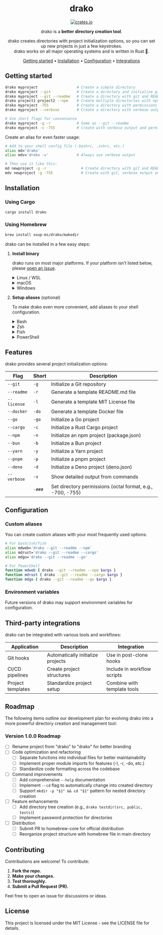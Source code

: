 <!-- markdownlint-configure-file {
  "MD013": {
    "code_blocks": false,
    "tables": false
  },
  "MD033": false,
  "MD041": false
} -->

<div align="center">

# drako

[![crates.io](https://img.shields.io/crates/v/drako?logo=rust&logoColor=white&style=flat-square)](https://crates.io/crates/makedir)

drako is a **better directory creation tool**.

drako creates directories with project initialization options, so you can set up
new projects in just a few keystrokes.<br />
drako works on all major operating systems and is written in Rust 🦀.

[Getting started](#getting-started) •
[Installation](#installation) •
[Configuration](#configuration) •
[Integrations](#third-party-integrations)

</div>

## Getting started

```sh
drako myproject                  # Create a simple directory
drako myproject --git            # Create a directory and initialize git
drako myproject --git --readme   # Create a directory with git and README.md
drako project1 project2 --npm    # Create multiple directories with npm init
drako myproject -755             # Create a directory with permissions set to 755
drako myproject --verbose        # Create a directory with verbose output

# Use short flags for convenience
drako myproject -g -r            # Same as --git --readme
drako myproject -v -755          # Create with verbose output and permissions 755
```

Create an alias for even faster usage:

```sh
# Add to your shell config file (.bashrc, .zshrc, etc.)
alias md='drako'
alias mdv='drako -v'             # Always use verbose output

# Then use it like this:
md newproject -g -r                # Create directory with git and README
mdv newproject -g -755             # Create with git, verbose output and permissions 755
```

## Installation

### Using Cargo

```bash
cargo install drako
```

### Using Homebrew

```bash
brew install soup-ms/drako/makedir
```

drako can be installed in a few easy steps:

1. **Install binary**

   drako runs on most major platforms. If your platform isn't listed below,
   please [open an issue](https://github.com/soup-ms/drako/issues).

   <details>
   <summary>Linux / WSL</summary>

   > Using cargo:
   >
   > ```sh
   > cargo install drako --locked
   > ```
   >
   > Using Homebrew:
   >
   > ```sh
   > brew install soup-ms/drako/makedir
   > ```
   >
   > Or, use the install script:
   >
   > ```sh
   > curl -sSfL https://raw.githubusercontent.com/soup-ms/drako/master/install.sh | sh
   > ```

   </details>

   <details>
   <summary>macOS</summary>

   > Using Homebrew:
   >
   > ```sh
   > brew tap soup-ms/drako
   > brew install drako
   > ```
   >
   > Using cargo:
   >
   > ```sh
   > cargo install drako --locked
   > ```
   >
   > Or, use the install script:
   >
   > ```sh
   > curl -sSfL https://raw.githubusercontent.com/soup-ms/drako/master/install.sh | sh
   > ```

   </details>

   <details>
   <summary>Windows</summary>

   > drako works with PowerShell, as well as shells running in Cygwin, Git
   > Bash, and MSYS2.
   >
   > The recommended way to install drako is via cargo:
   >
   > ```sh
   > cargo install drako --locked
   > ```
   >
   > If you're using Cygwin, Git Bash, or MSYS2, you can also use the install script:
   >
   > ```sh
   > curl -sSfL https://raw.githubusercontent.com/soup-ms/drako/master/install.sh | sh
   > ```

   </details>

2. **Setup aliases** (optional)

   To make drako even more convenient, add aliases to your shell configuration.

   <details>
   <summary>Bash</summary>

   > Add this to your config file (usually `~/.bashrc`):
   >
   > ```sh
   > # Basic alias
   > alias md='drako'
   >
   > # Aliases with common options
   > alias mdg='drako --git'
   > alias mdr='drako --readme'
   > alias mdgr='drako --git --readme'
   >
   > # For shell completion (if available)
   > eval "$(drako --completion bash)"
   > ```

   </details>

   <details>
   <summary>Zsh</summary>

   > Add this to your config file (usually `~/.zshrc`):
   >
   > ```sh
   > # Basic alias
   > alias md='drako'
   >
   > # Aliases with common options
   > alias mdg='drako --git'
   > alias mdr='drako --readme'
   > alias mdgr='drako --git --readme'
   >
   > # For shell completion (if available)
   > eval "$(drako --completion zsh)"
   > ```

   </details>

   <details>
   <summary>Fish</summary>

   > Add this to your config file (usually `~/.config/fish/config.fish`):
   >
   > ```sh
   > # Basic alias
   > alias md='drako'
   >
   > # Aliases with common options
   > alias mdg='drako --git'
   > alias mdr='drako --readme'
   > alias mdgr='drako --git --readme'
   >
   > # For shell completion (if available)
   > drako --completion fish | source
   > ```

   </details>

   <details>
   <summary>PowerShell</summary>

   > Add this to your PowerShell profile (find it by running `echo $profile`):
   >
   > ```powershell
   > # Basic alias
   > Set-Alias -Name md -Value drako
   >
   > # Function aliases with common options
   > function mdg { drako --git $args }
   > function mdr { drako --readme $args }
   > function mdgr { drako --git --readme $args }
   > ```

   </details>

## Features

drako provides several project initialization options:

| Flag        | Short  | Description                                                |
| ----------- | ------ | ---------------------------------------------------------- |
| `--git`     | `-g`   | Initialize a Git repository                                |
| `--readme`  | `-r`   | Generate a template README.md file                         |
| `--license` | `-l`   | Generate a template MIT License file                       |
| `--docker`  | `-do`  | Generate a template Docker file                            |
| `--go`      | `-go`  | Initialize a Go project                                    |
| `--cargo`   | `-c`   | Initialize a Rust Cargo project                            |
| `--npm`     | `-n`   | Initialize an npm project (package.json)                   |
| `--bun`     | `-b`   | Initialize a Bun project                                   |
| `--yarn`    | `-y`   | Initialize a Yarn project                                  |
| `--pnpm`    | `-p`   | Initialize a pnpm project                                  |
| `--deno`    | `-d`   | Initialize a Deno project (deno.json)                      |
| `--verbose` | `-v`   | Show detailed output from commands                         |
|             | `-###` | Set directory permissions (octal format, e.g., -700, -755) |

## Configuration

### Custom aliases

You can create custom aliases with your most frequently used options:

```sh
# For bash/zsh/fish
alias mdweb='drako --git --readme --npm'
alias mdrust='drako --git --readme --cargo'
alias mdgo='drako --git --readme --go'

# For PowerShell
function mdweb { drako --git --readme --npm $args }
function mdrust { drako --git --readme --cargo $args }
function mdgo { drako --git --readme --go $args }
```

### Environment variables

Future versions of drako may support environment variables for configuration.

## Third-party integrations

drako can be integrated with various tools and workflows:

| Application       | Description                       | Integration                 |
| ----------------- | --------------------------------- | --------------------------- |
| Git hooks         | Automatically initialize projects | Use in post-clone hooks     |
| CI/CD pipelines   | Create project structures         | Include in workflow scripts |
| Project templates | Standardize project setup         | Combine with template tools |

## Roadmap

The following items outline our development plan for evolving drako into a more powerful directory creation and management tool:

### Version 1.0.0 Roadmap

- [ ] Rename project from "drako" to "drako" for better branding
- [ ] Code optimization and refactoring
  - [ ] Separate functions into individual files for better maintainability
  - [ ] Implement proper module imports for features (-l, -r, -do, etc.)
  - [ ] Standardize code formatting across the codebase
- [ ] Command improvements
  - [ ] Add comprehensive `--help` documentation
  - [ ] Implement `--cd` flag to automatically change into created directory
  - [ ] Support `mkdir -p "$1" && cd "$1"` pattern for nested directory creation
- [ ] Feature enhancements
  - [ ] Add directory tree creation (e.g., `drako testdir(src, public, tests)`)
  - [ ] Implement password protection for directories
- [ ] Distribution
  - [ ] Submit PR to homebrew-core for official distribution
  - [ ] Reorganize project structure with homebrew file in main directory

## Contributing

Contributions are welcome! To contribute:

1. **Fork the repo.**
2. **Make your changes.**
3. **Test thoroughly.**
4. **Submit a Pull Request (PR).**

Feel free to open an issue for discussions or ideas.

## License

This project is licensed under the MIT License - see the LICENSE file for details.

